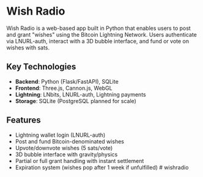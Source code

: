 # Wish Radio

Wish Radio is a web-based app built in Python that enables users to post and grant "wishes" using the Bitcoin Lightning Network. Users authenticate via LNURL-auth, interact with a 3D bubble interface, and fund or vote on wishes with sats.

## Key Technologies

- **Backend**: Python (Flask/FastAPI), SQLite
- **Frontend**: Three.js, Cannon.js, WebGL
- **Lightning**: LNbits, LNURL-auth, Lightning payments
- **Storage**: SQLite (PostgreSQL planned for scale)

## Features

- Lightning wallet login (LNURL-auth)
- Post and fund Bitcoin-denominated wishes
- Upvote/downvote wishes (5 sats/vote)
- 3D bubble interface with gravity/physics
- Partial or full grant handling with instant settlement
- Expiration system (wishes pop after 1 week if unfulfilled)
#   w i s h r a d i o  
 